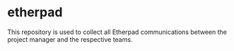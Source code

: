 # etherpad
This repository is used to collect all Etherpad communications between the project manager and the respective teams.
